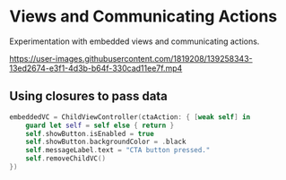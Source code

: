 # Views and Communicating Actions

Experimentation with embedded views and communicating actions.

https://user-images.githubusercontent.com/1819208/139258343-13ed2674-e3f1-4d3b-b64f-330cad11ee7f.mp4

## Using closures to pass data 

```swift 
embeddedVC = ChildViewController(ctaAction: { [weak self] in
    guard let self = self else { return }
    self.showButton.isEnabled = true
    self.showButton.backgroundColor = .black
    self.messageLabel.text = "CTA button pressed."
    self.removeChildVC()
})
```

